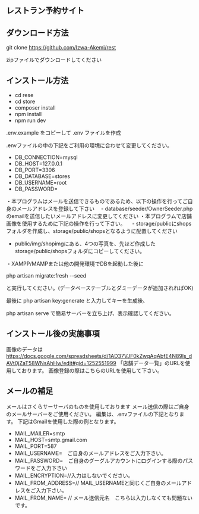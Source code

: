 ## レストラン予約サイト　

## ダウンロード方法

git clone https://github.com/Izwa-Akemi/rest

zipファイルでダウンロードしてください

## インストール方法

- cd rese
- cd store
- composer install
- npm install
- npm run dev

.env.example をコピーして .env ファイルを作成

.envファイルの中の下記をご利用の環境に合わせて変更してください。

- DB_CONNECTION=mysql
- DB_HOST=127.0.0.1
- DB_PORT=3306
- DB_DATABASE=stores
- DB_USERNAME=root
- DB_PASSWORD=

・本プログラムはメールを送信できるものであるため、以下の操作を行ってご自身のメールアドレスを登録して下さい
　- database/seeder/OwnerSeeder.phpのemailを送信したいメールアドレスに変更してください
・本プログラムで店舗画像を使用するために下記の操作を行って下さい。
　- storage/publicにshopsフォルダを作成し、storage/public/shopsとなるように配置してください
 - public/img/shopimgにある、4つの写真を、先ほど作成したstorage/public/shopsフォルダにコピーしてください。

・XAMPP/MAMPまたは他の開発環境でDBを起動した後に

php artisan migrate:fresh --seed

と実行してください。(データベーステーブルとダミーデータが追加されればOK)

最後に
php artisan key:generate
と入力してキーを生成後、

php artisan serve
で簡易サーバーを立ち上げ、表示確認してください。


## インストール後の実施事項

画像のデータは
https://docs.google.com/spreadsheets/d/1AD37VJF0kZwqAqAbfE4N89Is_dAVt0jZaT58WNsAhHw/edit#gid=1252551999
「店舗データ一覧」のURLを使用しております。
画像登録の際はこちらのURLを使用して下さい。

## メールの補足

メールはさくらサーサーバのものを使用しております
メール送信の際はご自身のメールサーバーをご使用ください。
編集は、.envファイルの下記となります。
下記はGmailを使用した際の例となります。
- MAIL_MAILER=smtp
- MAIL_HOST=smtp.gmail.com
- MAIL_PORT=587
- MAIL_USERNAME=　ご自身のメールアドレスをご入力下さい。
- MAIL_PASSWORD=　ご自身のグーグルアカウントにログインする際のパスワードをご入力下さい
- MAIL_ENCRYPTION=//入力はしないでください。
- MAIL_FROM_ADDRESS=// MAIL_USERNAMEと同じくご自身のメールアドレスをご入力下さい。
- MAIL_FROM_NAME= // メール送信元名　こちらは入力しなくても問題ないです。


